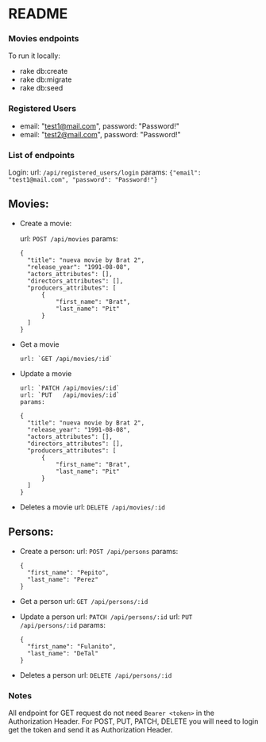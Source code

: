 # README

### Movies endpoints

To run it locally:

* rake db:create
* rake db:migrate
* rake db:seed


### Registered Users
* email: "test1@mail.com", password: "Password!"
* email: "test2@mail.com", password: "Password!"

### List of endpoints

Login:
url: `/api/registered_users/login`
params: `{"email": "test1@mail.com", "password": "Password!"}`

## Movies:
* Create a movie:
  
  url: `POST /api/movies`
  params:   
  ```
  {
    "title": "nueva movie by Brat 2",
    "release_year": "1991-08-08",
    "actors_attributes": [],
    "directors_attributes": [],
    "producers_attributes": [
        {
            "first_name": "Brat",
            "last_name": "Pit"
        }
    ]
  }

* Get a movie
  ```
  url: `GET /api/movies/:id`

* Update a movie
  ```
  url: `PATCH /api/movies/:id`
  url: `PUT   /api/movies/:id`
  params:

  {
    "title": "nueva movie by Brat 2",
    "release_year": "1991-08-08",
    "actors_attributes": [],
    "directors_attributes": [],
    "producers_attributes": [
        {
            "first_name": "Brat",
            "last_name": "Pit"
        }
    ]
  }

* Deletes a movie
url: `DELETE /api/movies/:id`

## Persons:
* Create a person:
  url: `POST /api/persons`
  params:   
  ```
  {
    "first_name": "Pepito",
    "last_name": "Perez"
  }

* Get a person
  url: `GET /api/persons/:id`

* Update a person
  url: `PATCH /api/persons/:id`
  url: `PUT   /api/persons/:id`
  params:
  ```
  {
    "first_name": "Fulanito",
    "last_name": "DeTal"
  }

* Deletes a person
url: `DELETE /api/persons/:id`


### Notes
All endpoint for GET request do not need `Bearer <token>` in the Authorization Header.
For POST, PUT, PATCH, DELETE you will need to login get the token and send it as Authorization Header.

